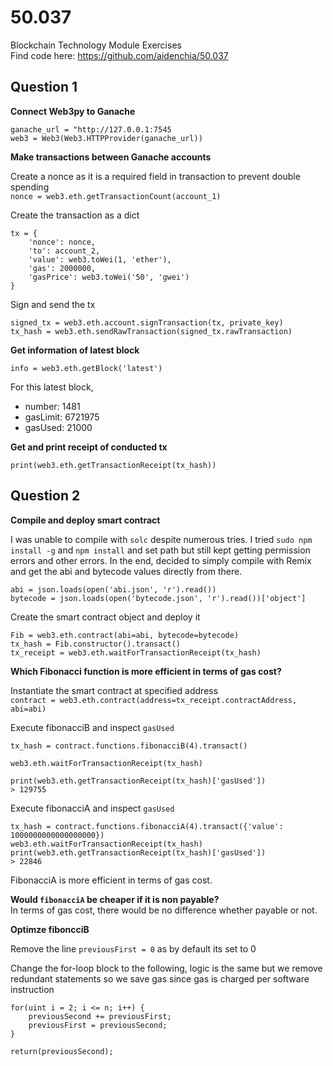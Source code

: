 # 50.037
Blockchain Technology Module Exercises  
Find code here: https://github.com/aidenchia/50.037   

## Question 1
__Connect Web3py to Ganache__

```
ganache_url = "http://127.0.0.1:7545
web3 = Web3(Web3.HTTPProvider(ganache_url))
```

__Make transactions between Ganache accounts__

Create a nonce as it is a required field in transaction to prevent double spending  
`nonce = web3.eth.getTransactionCount(account_1)`

Create the transaction as a dict

```
tx = {
	'nonce': nonce,
	'to': account_2,
	'value': web3.toWei(1, 'ether'),
	'gas': 2000000,
	'gasPrice': web3.toWei('50', 'gwei')
}

```

Sign and send the tx    

```
signed_tx = web3.eth.account.signTransaction(tx, private_key)
tx_hash = web3.eth.sendRawTransaction(signed_tx.rawTransaction)
```

__Get information of latest block__  

`info = web3.eth.getBlock('latest')`

For this latest block, 
* number: 1481
* gasLimit: 6721975
* gasUsed: 21000

__Get and print receipt of conducted tx__
```
print(web3.eth.getTransactionReceipt(tx_hash))
```

## Question 2
__Compile and deploy smart contract__

I was unable to compile with `solc` despite numerous tries. I tried	`sudo npm install -g` and `npm install` and set path but still kept getting permission errors and other errors. In the end, decided to simply compile with Remix and get the abi and bytecode values directly from there.

```
abi = json.loads(open('abi.json', 'r').read())
bytecode = json.loads(open('bytecode.json', 'r').read())['object']
```

Create the smart contract object and deploy it  
```
Fib = web3.eth.contract(abi=abi, bytecode=bytecode)
tx_hash = Fib.constructor().transact()
tx_receipt = web3.eth.waitForTransactionReceipt(tx_hash)
```

__Which Fibonacci function is more efficient in terms of gas cost?__  

Instantiate the smart contract at specified address  
`contract = web3.eth.contract(address=tx_receipt.contractAddress, abi=abi)`

Execute fibonacciB and inspect `gasUsed`
```
tx_hash = contract.functions.fibonacciB(4).transact()

web3.eth.waitForTransactionReceipt(tx_hash)

print(web3.eth.getTransactionReceipt(tx_hash)['gasUsed'])
> 129755
```
Execute fibonacciA and inspect `gasUsed`
```
tx_hash = contract.functions.fibonacciA(4).transact({'value': 1000000000000000000})
web3.eth.waitForTransactionReceipt(tx_hash)
print(web3.eth.getTransactionReceipt(tx_hash)['gasUsed'])
> 22846
```

FibonacciA is more efficient in terms of gas cost.

__Would `fibonacciA` be cheaper if it is non payable?__   
In terms of gas cost, there would be no difference whether payable or not.

__Optimze fiboncciB__

Remove the line `previousFirst = 0` as by default its set to 0

Change the for-loop block to the following, logic is the same but we remove redundant statements so we save gas since gas is charged per software instruction
```
for(uint i = 2; i <= n; i++) {
	previousSecond += previousFirst;
	previousFirst = previousSecond;
}

return(previousSecond);
```













